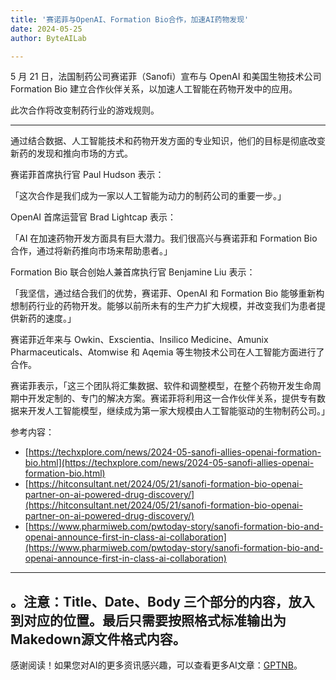 ```yaml
---
title: '赛诺菲与OpenAI、Formation Bio合作，加速AI药物发现'
date: 2024-05-25
author: ByteAILab

---
```


5 月 21 日，法国制药公司赛诺菲（Sanofi）宣布与 OpenAI 和美国生物技术公司 Formation Bio 建立合作伙伴关系，以加速人工智能在药物开发中的应用。

此次合作将改变制药行业的游戏规则。

---
通过结合数据、人工智能技术和药物开发方面的专业知识，他们的目标是彻底改变新药的发现和推向市场的方式。

赛诺菲首席执行官 Paul Hudson 表示：

「这次合作是我们成为一家以人工智能为动力的制药公司的重要一步。」

OpenAI 首席运营官 Brad Lightcap 表示：

「AI 在加速药物开发方面具有巨大潜力。我们很高兴与赛诺菲和 Formation Bio 合作，通过将新药推向市场来帮助患者。」

Formation Bio 联合创始人兼首席执行官 Benjamine Liu 表示：

「我坚信，通过结合我们的优势，赛诺菲、OpenAI 和 Formation Bio 能够重新构想制药行业的药物开发。能够以前所未有的生产力扩大规模，并改变我们为患者提供新药的速度。」

赛诺菲近年来与 Owkin、Exscientia、Insilico Medicine、Amunix Pharmaceuticals、Atomwise 和 Aqemia 等生物技术公司在人工智能方面进行了合作。

赛诺菲表示，「这三个团队将汇集数据、软件和调整模型，在整个药物开发生命周期中开发定制的、专门的解决方案。赛诺菲将利用这一合作伙伴关系，提供专有数据来开发人工智能模型，继续成为第一家大规模由人工智能驱动的生物制药公司。」

参考内容：

- [https://techxplore.com/news/2024-05-sanofi-allies-openai-formation-bio.html](https://techxplore.com/news/2024-05-sanofi-allies-openai-formation-bio.html)
- [https://hitconsultant.net/2024/05/21/sanofi-formation-bio-openai-partner-on-ai-powered-drug-discovery/](https://hitconsultant.net/2024/05/21/sanofi-formation-bio-openai-partner-on-ai-powered-drug-discovery/)
- [https://www.pharmiweb.com/pwtoday-story/sanofi-formation-bio-and-openai-announce-first-in-class-ai-collaboration](https://www.pharmiweb.com/pwtoday-story/sanofi-formation-bio-and-openai-announce-first-in-class-ai-collaboration)

---

。注意：Title、Date、Body 三个部分的内容，放入到对应的位置。最后只需要按照格式标准输出为Makedown源文件格式内容。
---
感谢阅读！如果您对AI的更多资讯感兴趣，可以查看更多AI文章：[GPTNB](https://gptnb.com)。
